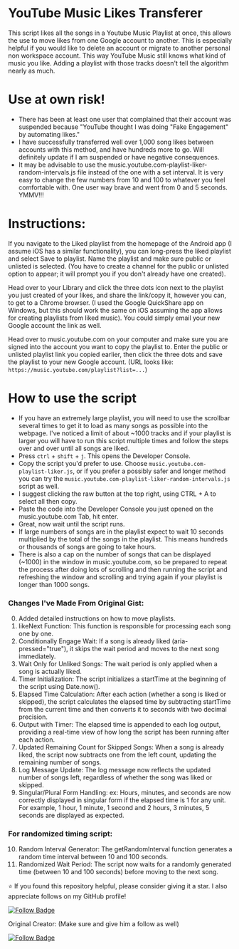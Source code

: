 # YouTube Music Likes Transferer

This script likes all the songs in a Youtube Music Playlist at once, this allows the use to move likes from one Google account to another. This is especially helpful if you would like to delete an account or migrate to another personal non workspace account. This way YouTube Music still knows what kind of music you like. Adding a playlist with those tracks doesn't tell the algorithm nearly as much.

# Use at own risk!
- There has been at least one user that complained that their account was suspended because "YouTube thought I was doing "Fake Engagement" by automating likes."
- I have successfully transferred well over 1,000 song likes between accounts with this method, and have hundreds more to go. Will definitely update if I am suspended or have negative consequences.
- It may be advisable to use the music.youtube.com-playlist-liker-random-intervals.js file instead of the one with a set interval. It is very easy to change the few numbers from 10 and 100 to whatever you feel comfortable with. One user way brave and went from 0 and 5 seconds. YMMV!!!

# Instructions:

If you navigate to the Liked playlist from the homepage of the Android app (I assume iOS has a similar functionality), you can long-press the liked playlist and select Save to playlist. Name the playlist and make sure public or unlisted is selected. (You have to create a channel for the public or unlisted option to appear; it will prompt you if you don't already have one created).

Head over to your Library and click the three dots icon next to the playlist you just created of your likes, and share the link/copy it, however you can, to get to a Chrome browser. (I used the Google QuickShare app on Windows, but this should work the same on iOS assuming the app allows for creating playlists from liked music). You could simply email your new Google account the link as well.

Head over to music.youtube.com on your computer and make sure you are signed into the account you want to copy the playlist to. Enter the public or unlisted playlist link you copied earlier, then click the three dots and save the playlist to your new Google account. (URL looks like: `https://music.youtube.com/playlist?list=...`)

# How to use the script

- If you have an extremely large playlist, you will need to use the scrollbar several times to get it to load as many songs as possible into the webpage. I've noticed a limit of about ~1000 tracks and if your playlist is larger you will have to run this script multiple times and follow the steps over and over until all songs are liked.
- Press `ctrl` + `shift` + `j`. This opens the Developer Console.
- Copy the script you'd prefer to use. Choose `music.youtube.com-playlist-liker.js`, or if you prefer a possibly safer and longer method you can try the `music.youtube.com-playlist-liker-random-intervals.js` script as well.
- I suggest clicking the raw button at the top right, using CTRL + A to select all then copy.
- Paste the code into the Developer Console you just opened on the music.youtube.com Tab, hit enter.
- Great, now wait until the script runs. 
- If large numbers of songs are in the playlist expect to wait 10 seconds multiplied by the total of the songs in the playlist. This means hundreds or thousands of songs are going to take hours.
- There is also a cap on the number of songs that can be displayed (~1000) in the window in music.youtube.com, so be prepared to repeat the process after doing lots of scrolling and then running the script and refreshing the window and scrolling and trying again if your playlist is longer than 1000 songs.

### Changes I've Made From Original Gist:
0. Added detailed instructions on how to move playlists.
1. likeNext Function: This function is responsible for processing each song one by one.
2. Conditionally Engage Wait: If a song is already liked (aria-pressed="true"), it skips the wait period and moves to the next song immediately.
3. Wait Only for Unliked Songs: The wait period is only applied when a song is actually liked.
4. Timer Initialization: The script initializes a startTime at the beginning of the script using Date.now().
5. Elapsed Time Calculation: After each action (whether a song is liked or skipped), the script calculates the elapsed time by subtracting startTime from the current time and then converts it to seconds with two decimal precision.
6. Output with Timer: The elapsed time is appended to each log output, providing a real-time view of how long the script has been running after each action.
7. Updated Remaining Count for Skipped Songs: When a song is already liked, the script now subtracts one from the left count, updating the remaining number of songs.
8. Log Message Update: The log message now reflects the updated number of songs left, regardless of whether the song was liked or skipped.
9. Singular/Plural Form Handling: ex: Hours, minutes, and seconds are now correctly displayed in singular form if the elapsed time is 1 for any unit. For example, 1 hour, 1 minute, 1 second and 2 hours, 3 minutes, 5 seconds are displayed as expected.

### For randomized timing script:

10. Random Interval Generator: The getRandomInterval function generates a random time interval between 10 and 100 seconds.
11. Randomized Wait Period: The script now waits for a randomly generated time (between 10 and 100 seconds) before moving to the next song.



⭐ If you found this repository helpful, please consider giving it a star. I also appreciate follows on my GitHub profile!

[![Follow Badge](https://img.shields.io/badge/-%40KnoBuddy-blue?style=for-the-badge&logo=github&logoColor=green&label=Follow&link=https%3A%2F%2Fgithub.com%2FKnoBuddy)](https://github.com/KnoBuddy)


Original Creator: (Make sure and give him a follow as well)

[![Follow Badge](https://img.shields.io/badge/-%40TheOnlyWayUp-blue?style=for-the-badge&logo=github&logoColor=green&label=Follow&link=https%3A%2F%2Fgithub.com%2FTheOnlyWayUp)](https://github.com/TheOnlyWayUp)
